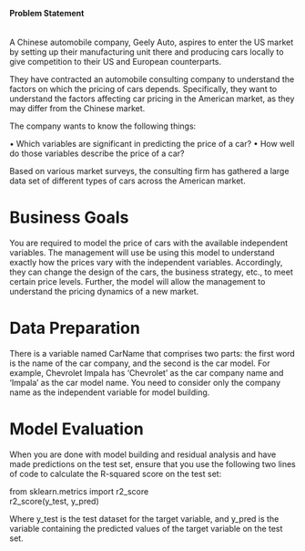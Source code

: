 **Problem Statement**<br><br><br>
A Chinese automobile company, Geely Auto, aspires to enter the US market by setting up their manufacturing unit there and producing cars locally to give competition to their US and European counterparts. 

 
They have contracted an automobile consulting company to understand the factors on which the pricing of cars depends. Specifically, they want to understand the factors affecting car pricing in the American market, as they may differ from the Chinese market. 

The company wants to know the following things:

   • Which variables are significant in predicting the price of a car?
   • How well do those variables describe the price of a car?  

Based on various market surveys, the consulting firm has gathered a large data set of different types of cars across the American market. 

 

# Business Goals

You are required to model the price of cars with the available independent variables. The management will use be using this model to understand exactly how the prices vary with the independent variables. Accordingly, they can change the design of the cars, the business strategy, etc., to meet certain price levels. Further, the model will allow the management to understand the pricing dynamics of a new market.

 

# Data Preparation

There is a variable named CarName that comprises two parts: the first word is the name of the car company, and the second is the car model. For example, Chevrolet Impala has ‘Chevrolet’ as the car company name and ‘Impala’ as the car model name. You need to consider only the company name as the independent variable for model building.

 

# Model Evaluation

When you are done with model building and residual analysis and have made predictions on the test set, ensure that you use the following two lines of code to calculate the R-squared score on the test set:

from sklearn.metrics import r2_score <br>
r2_score(y_test, y_pred)

Where y_test is the test dataset for the target variable, and y_pred is the variable containing the predicted values of the target variable on the test set.

